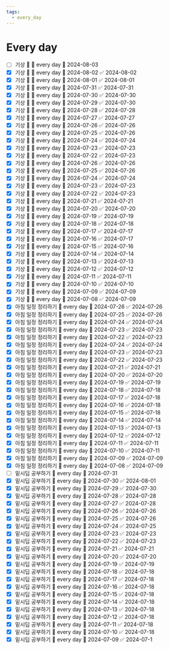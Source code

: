 ```yaml
---
tags:
  - every_day
---
```


# Every day
- [ ] 기상 🔺 🔁 every day 📅 2024-08-03
- [x] 기상 🔺 🔁 every day 📅 2024-08-02 ✅ 2024-08-02
- [x] 기상 🔺 🔁 every day 📅 2024-08-01 ✅ 2024-08-01
- [x] 기상 🔺 🔁 every day 📅 2024-07-31 ✅ 2024-07-31
- [x] 기상 🔺 🔁 every day 📅 2024-07-30 ✅ 2024-07-30
- [x] 기상 🔺 🔁 every day 📅 2024-07-29 ✅ 2024-07-30
- [x] 기상 🔺 🔁 every day 📅 2024-07-28 ✅ 2024-07-28
- [x] 기상 🔺 🔁 every day 📅 2024-07-27 ✅ 2024-07-27
- [x] 기상 🔺 🔁 every day 📅 2024-07-26 ✅ 2024-07-26
- [x] 기상 🔺 🔁 every day 📅 2024-07-25 ✅ 2024-07-26
- [x] 기상 🔺 🔁 every day 📅 2024-07-24 ✅ 2024-07-24
- [x] 기상 🔺 🔁 every day 📅 2024-07-23 ✅ 2024-07-23
- [x] 기상 🔺 🔁 every day 📅 2024-07-22 ✅ 2024-07-23
- [x] 기상 🔺 🔁 every day 📅 2024-07-26 ✅ 2024-07-26
- [x] 기상 🔺 🔁 every day 📅 2024-07-25 ✅ 2024-07-26
- [x] 기상 🔺 🔁 every day 📅 2024-07-24 ✅ 2024-07-24
- [x] 기상 🔺 🔁 every day 📅 2024-07-23 ✅ 2024-07-23
- [x] 기상 🔺 🔁 every day 📅 2024-07-22 ✅ 2024-07-23
- [x] 기상 🔺 🔁 every day 📅 2024-07-21 ✅ 2024-07-21
- [x] 기상 🔺 🔁 every day 📅 2024-07-20 ✅ 2024-07-20
- [x] 기상 🔺 🔁 every day 📅 2024-07-19 ✅ 2024-07-19
- [x] 기상 🔺 🔁 every day 📅 2024-07-18 ✅ 2024-07-18
- [x] 기상 🔺 🔁 every day 📅 2024-07-17 ✅ 2024-07-17
- [x] 기상 🔺 🔁 every day 📅 2024-07-16 ✅ 2024-07-17
- [x] 기상 🔺 🔁 every day 📅 2024-07-15 ✅ 2024-07-16
- [x] 기상 🔺 🔁 every day 📅 2024-07-14 ✅ 2024-07-14
- [x] 기상 🔺 🔁 every day 📅 2024-07-13 ✅ 2024-07-13
- [x] 기상 🔺 🔁 every day 📅 2024-07-12 ✅ 2024-07-12
- [x] 기상 🔺 🔁 every day 📅 2024-07-11 ✅ 2024-07-11
- [x] 기상 🔺 🔁 every day 📅 2024-07-10 ✅ 2024-07-10
- [x] 기상 🔺 🔁 every day 📅 2024-07-09 ✅ 2024-07-09
- [x] 기상 🔺 🔁 every day 📅 2024-07-08 ✅ 2024-07-09
- [x] 아침 일정 정리하기 🔁 every day 📅 2024-07-26 ✅ 2024-07-26
- [x] 아침 일정 정리하기 🔁 every day 📅 2024-07-25 ✅ 2024-07-26
- [x] 아침 일정 정리하기 🔁 every day 📅 2024-07-24 ✅ 2024-07-24
- [x] 아침 일정 정리하기 🔁 every day 📅 2024-07-23 ✅ 2024-07-23
- [x] 아침 일정 정리하기 🔁 every day 📅 2024-07-22 ✅ 2024-07-23
- [x] 아침 일정 정리하기 🔁 every day 📅 2024-07-24 ✅ 2024-07-24
- [x] 아침 일정 정리하기 🔁 every day 📅 2024-07-23 ✅ 2024-07-23
- [x] 아침 일정 정리하기 🔁 every day 📅 2024-07-22 ✅ 2024-07-23
- [x] 아침 일정 정리하기 🔁 every day 📅 2024-07-21 ✅ 2024-07-21
- [x] 아침 일정 정리하기 🔁 every day 📅 2024-07-20 ✅ 2024-07-20
- [x] 아침 일정 정리하기 🔁 every day 📅 2024-07-19 ✅ 2024-07-19
- [x] 아침 일정 정리하기 🔁 every day 📅 2024-07-18 ✅ 2024-07-18
- [x] 아침 일정 정리하기 🔁 every day 📅 2024-07-17 ✅ 2024-07-18
- [x] 아침 일정 정리하기 🔁 every day 📅 2024-07-16 ✅ 2024-07-18
- [x] 아침 일정 정리하기 🔁 every day 📅 2024-07-15 ✅ 2024-07-18
- [x] 아침 일정 정리하기 🔁 every day 📅 2024-07-14 ✅ 2024-07-14
- [x] 아침 일정 정리하기 🔁 every day 📅 2024-07-13 ✅ 2024-07-13
- [x] 아침 일정 정리하기 🔁 every day 📅 2024-07-12 ✅ 2024-07-12
- [x] 아침 일정 정리하기 🔁 every day 📅 2024-07-11 ✅ 2024-07-11
- [x] 아침 일정 정리하기 🔁 every day 📅 2024-07-10 ✅ 2024-07-11
- [x] 아침 일정 정리하기 🔁 every day 📅 2024-07-09 ✅ 2024-07-09
- [x] 아침 일정 정리하기 🔁 every day 📅 2024-07-08 ✅ 2024-07-09
- [ ] 밑시딥 공부하기 🔁 every day 📅 2024-07-31
- [x] 밑시딥 공부하기 🔁 every day 📅 2024-07-30 ✅ 2024-08-01
- [x] 밑시딥 공부하기 🔁 every day 📅 2024-07-29 ✅ 2024-07-30
- [x] 밑시딥 공부하기 🔁 every day 📅 2024-07-28 ✅ 2024-07-28
- [x] 밑시딥 공부하기 🔁 every day 📅 2024-07-27 ✅ 2024-07-28
- [x] 밑시딥 공부하기 🔁 every day 📅 2024-07-26 ✅ 2024-07-26
- [x] 밑시딥 공부하기 🔁 every day 📅 2024-07-25 ✅ 2024-07-26
- [x] 밑시딥 공부하기 🔁 every day 📅 2024-07-24 ✅ 2024-07-25
- [x] 밑시딥 공부하기 🔁 every day 📅 2024-07-23 ✅ 2024-07-23
- [x] 밑시딥 공부하기 🔁 every day 📅 2024-07-22 ✅ 2024-07-23
- [x] 밑시딥 공부하기 🔁 every day 📅 2024-07-21 ✅ 2024-07-21
- [x] 밑시딥 공부하기 🔁 every day 📅 2024-07-20 ✅ 2024-07-20
- [x] 밑시딥 공부하기 🔁 every day 📅 2024-07-19 ✅ 2024-07-19
- [x] 밑시딥 공부하기 🔁 every day 📅 2024-07-18 ✅ 2024-07-18
- [x] 밑시딥 공부하기 🔁 every day 📅 2024-07-17 ✅ 2024-07-18
- [x] 밑시딥 공부하기 🔁 every day 📅 2024-07-16 ✅ 2024-07-18
- [x] 밑시딥 공부하기 🔁 every day 📅 2024-07-15 ✅ 2024-07-18
- [x] 밑시딥 공부하기 🔁 every day 📅 2024-07-14 ✅ 2024-07-18
- [x] 밑시딥 공부하기 🔁 every day 📅 2024-07-13 ✅ 2024-07-18
- [x] 밑시딥 공부하기 🔁 every day 📅 2024-07-12 ✅ 2024-07-18
- [x] 밑시딥 공부하기 🔁 every day 📅 2024-07-11 ✅ 2024-07-18
- [x] 밑시딥 공부하기 🔁 every day 📅 2024-07-10 ✅ 2024-07-18
- [x] 밑시딥 공부하기 🔁 every day 📅 2024-07-09 ✅ 2024-07-1 